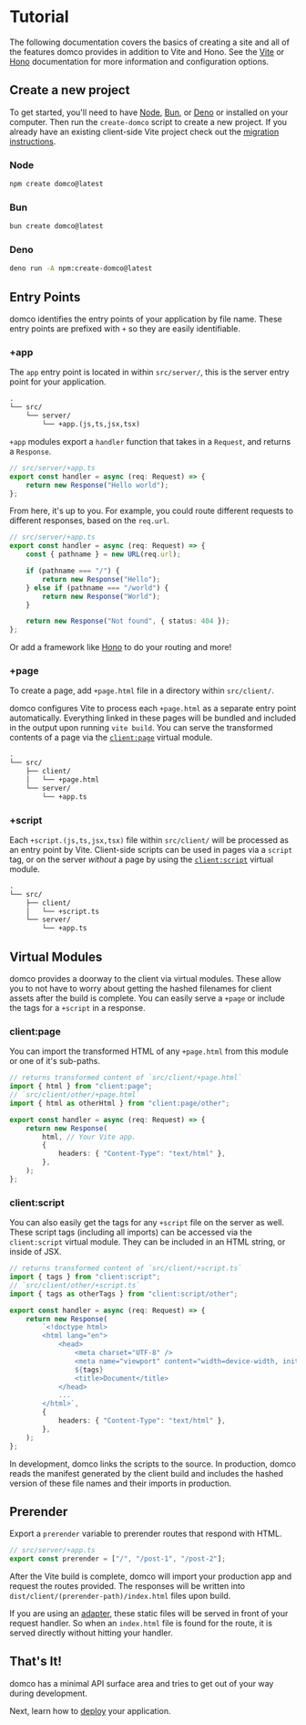 # Tutorial

The following documentation covers the basics of creating a site and all of the features domco provides in addition to Vite and Hono. See the [Vite](https://vitejs.dev/) or [Hono](https://hono.dev) documentation for more information and configuration options.

## Create a new project

To get started, you'll need to have [Node](https://nodejs.org), [Bun](https://bun.sh/), or [Deno](https://deno.com) or installed on your computer. Then run the `create-domco` script to create a new project. If you already have an existing client-side Vite project check out the [migration instructions](/migrate).

### Node

```bash
npm create domco@latest
```

### Bun

```bash
bun create domco@latest
```

### Deno

```bash
deno run -A npm:create-domco@latest
```

## Entry Points

domco identifies the entry points of your application by file name. These entry points are prefixed with `+` so they are easily identifiable.

### +app

The `app` entry point is located in within `src/server/`, this is the server entry point for your application.

```txt {4}
.
└── src/
	└── server/
		└── +app.(js,ts,jsx,tsx)
```

`+app` modules export a `handler` function that takes in a `Request`, and returns a `Response`.

```ts
// src/server/+app.ts
export const handler = async (req: Request) => {
	return new Response("Hello world");
};
```

From here, it's up to you. For example, you could route different requests to different responses, based on the `req.url`.

```ts
// src/server/+app.ts
export const handler = async (req: Request) => {
	const { pathname } = new URL(req.url);

	if (pathname === "/") {
		return new Response("Hello");
	} else if (pathname === "/world") {
		return new Response("World");
	}

	return new Response("Not found", { status: 404 });
};
```

Or add a framework like [Hono](/#hono) to do your routing and more!

### +page

To create a page, add `+page.html` file in a directory within `src/client/`.

domco configures Vite to process each `+page.html` as a separate entry point automatically. Everything linked in these pages will be bundled and included in the output upon running `vite build`. You can serve the transformed contents of a page via the [`client:page`](#client%3Apage) virtual module.

```txt {4}
.
└── src/
	├── client/
	│	└── +page.html
	└── server/
		└── +app.ts
```

### +script

Each `+script.(js,ts,jsx,tsx)` file within `src/client/` will be processed as an entry point by Vite. Client-side scripts can be used in pages via a `script` tag, or on the server _without_ a page by using the [`client:script`](#client%3Ascript) virtual module.

```txt {4}
.
└── src/
	├── client/
	│	└── +script.ts
	└── server/
		└── +app.ts
```

## Virtual Modules

domco provides a doorway to the client via virtual modules. These allow you to not have to worry about getting the hashed filenames for client assets after the build is complete. You can easily serve a `+page` or include the tags for a `+script` in a response.

### client:page

You can import the transformed HTML of any `+page.html` from this module or one of it's sub-paths.

```ts {2,8}
// returns transformed content of `src/client/+page.html`
import { html } from "client:page";
// `src/client/other/+page.html`
import { html as otherHtml } from "client:page/other";

export const handler = async (req: Request) => {
	return new Response(
		html, // Your Vite app.
		{
			headers: { "Content-Type": "text/html" },
		},
	);
};
```

### client:script

You can also easily get the tags for any `+script` file on the server as well. These script tags (including all imports) can be accessed via the `client:script` virtual module. They can be included in an HTML string, or inside of JSX.

```ts {2,13}
// returns transformed content of `src/client/+script.ts`
import { tags } from "client:script";
// `src/client/other/+script.ts`
import { tags as otherTags } from "client:script/other";

export const handler = async (req: Request) => {
	return new Response(
		`<!doctype html>
		<html lang="en">
			<head>
				<meta charset="UTF-8" />
				<meta name="viewport" content="width=device-width, initial-scale=1.0" />
				${tags}
				<title>Document</title>
			</head>
			...
		</html>`,
		{
			headers: { "Content-Type": "text/html" },
		},
	);
};
```

In development, domco links the scripts to the source. In production, domco reads the manifest generated by the client build and includes the hashed version of these file names and their imports in production.

## Prerender

Export a `prerender` variable to prerender routes that respond with HTML.

```ts
// src/server/+app.ts
export const prerender = ["/", "/post-1", "/post-2"];
```

After the Vite build is complete, domco will import your production app and request the routes provided. The responses will be written into `dist/client/(prerender-path)/index.html` files upon build.

If you are using an [adapter](/deploy#adapters), these static files will be served in front of your request handler. So when an `index.html` file is found for the route, it is served directly without hitting your handler.

## That's It!

domco has a minimal API surface area and tries to get out of your way during development.

Next, learn how to [deploy](/deploy) your application.
